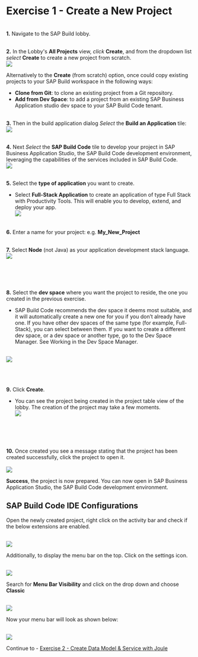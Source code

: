 # Exercise 1 - Create a New Project
<br>__1.__ Navigate to the SAP Build lobby.

<br>__2.__ In the Lobby's __All Projects__ view, _click_ __Create__, and from the dropdown list _select_ __Create__ to create a new project from scratch.
<br>![](/exercises/ex1/images/1_create_from_lobby.png)

Alternatively to the __Create__ (from scratch) option, once could copy existing projects to your SAP Build workspace in the following ways:
- __Clone from Git__: to clone an existing project from a Git repository.
- __Add from Dev Space__: to add a project from an existing SAP Business Application studio dev space to your SAP Build Code tenant.    

<br>__3.__ Then in the build application dialog _Select_ the __Build an Application__ tile:
<br>![](/exercises/ex1/images/2_build_an_app.png)  

<br>__4.__ Next _Select_ the __SAP Build Code__ tile to develop your project in SAP Business Application Studio, the SAP Build Code development environment, leveraging the capabilities of the services included in SAP Build Code.
<br>![](/exercises/ex1/images/3_bc.png)

<br>__5.__ Select the __type of application__ you want to create.
   - Select __Full-Stack Application__ to create an application of type Full Stack with Productivity Tools. This will enable you to develop, extend, and deploy your app. 
<br>![](/exercises/ex1/images/4_types.png)


<br>__6.__ Enter a name for your project: e.g. __My_New_Project__ 

<br>__7.__ Select __Node__ (not Java) as your application development stack language.
<br>![](/exercises/ex1/images/5_development%20stack.png)

<br><br>
<br><br>__8.__ Select the __dev space__ where you want the project to reside, the one you created in the previous exercise.

- SAP Build Code recommends the dev space it deems most suitable, and it will automatically create a new one for you if you don’t already have one. If you have other dev spaces of the same type (for example, Full-Stack), you can select between them. If you want to create a different dev space, or a dev space or another type, go to the Dev Space Manager. See Working in the Dev Space Manager.

<br>![](/exercises/ex1/images/6_devspace.png)

<br><br>
<br>__9.__ Click __Create__.

- You can see the project being created in the project table view of the lobby. The creation of the project may take a few moments.
<br>![](/exercises/ex1/images/7_pending.png)
<br><br>

<br><br>
<br>__10.__ Once created you see a message stating that the project has been created successfully, click the project to open it.  
<br>![](/exercises/ex1/images/8_toaster.png)

__Success__, the project is now prepared.
You can now open in SAP Business Application Studio, the SAP Build Code development environment. 

## SAP Build Code IDE Configurations

Open the newly created project, right click on the activity bar and check if the below extensions are enabled.

<br>![](/exercises/ex1/images/10_activity_bar_list.png)

Additionally, to display the menu bar on the top. Click on the settings icon.

<br>![](/exercises/ex1/images/11_settings.png)

Search for __Menu Bar Visibility__ and click on the drop down and choose __Classic__

<br>![](/exercises/ex1/images/12_menu_bar_visibility.png)

Now your menu bar will look as shown below:

<br>![](/exercises/ex1/images/13_menu_bar.png)

Continue to - [Exercise 2 - Create Data Model & Service with Joule](../ex2/README.md)